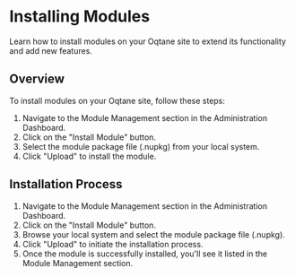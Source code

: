 # Installing Modules

Learn how to install modules on your Oqtane site to extend its functionality and add new features.

## Overview

To install modules on your Oqtane site, follow these steps:

1. Navigate to the Module Management section in the Administration Dashboard.
2. Click on the "Install Module" button.
3. Select the module package file (.nupkg) from your local system.
4. Click "Upload" to install the module.

## Installation Process

1. Navigate to the Module Management section in the Administration Dashboard.
2. Click on the "Install Module" button.
3. Browse your local system and select the module package file (.nupkg).
4. Click "Upload" to initiate the installation process.
5. Once the module is successfully installed, you'll see it listed in the Module Management section.
